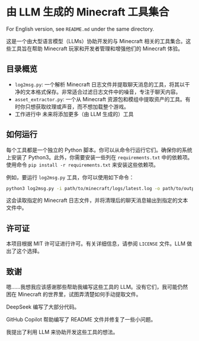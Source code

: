 # 由 LLM 生成的 Minecraft 工具集合

For English version, see `README.md` under the same directory.

这是一个由大型语言模型（LLMs）协助开发的与 Minecraft 相关的工具集合。这些工具旨在帮助 Minecraft 玩家和开发者管理和增强他们的 Minecraft 体验。

## 目录概览
- `log2msg.py`: 一个解析 Minecraft 日志文件并提取聊天消息的工具，将其以干净的文本格式保存。非常适合过滤日志文件中的噪音，专注于聊天内容。
- `asset_extractor.py`: 一个从 Minecraft 资源包和模组中提取资产的工具。有时你只想获取纹理或声音，而不想加载整个游戏。
- 工作进行中 未来将添加更多（由 LLM 生成的）工具

## 如何运行

每个工具都是一个独立的 Python 脚本。你可以从命令行运行它们。确保你的系统上安装了 Python3。此外，你需要安装一些列在 `requirements.txt` 中的依赖项。使用命令 `pip install -r requirements.txt` 来安装这些依赖项。

例如，要运行 `log2msg.py` 工具，你可以使用如下命令：

```bash
python3 log2msg.py -i path/to/minecraft/logs/latest.log -o path/to/output/clean_chat.txt
```

这会读取指定的 Minecraft 日志文件，并将清理后的聊天消息输出到指定的文本文件中。

## 许可证
本项目根据 MIT 许可证进行许可。有关详细信息，请参阅 `LICENSE` 文件。LLM 做出了这个选择。

## 致谢
嗯……我想我应该感谢那些帮助我编写这些工具的 LLM。没有它们，我可能仍然困在 Minecraft 的世界里，试图弄清楚如何手动提取文件。

DeepSeek 编写了大部分代码。

GitHub Copilot 帮助编写了 README 文件并修复了一些小问题。

我提出了利用 LLM 来协助开发这些工具的想法。